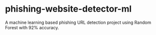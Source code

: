 # phishing-website-detector-ml
A machine learning based phishing URL detection project using Random Forest with 92% accuracy.
